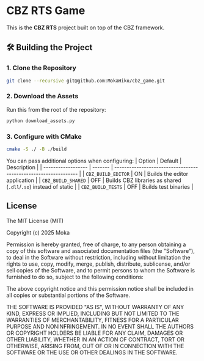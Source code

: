# CBZ RTS Game

This is the **CBZ RTS** project built on top of the CBZ framework.

## 🛠️ Building the Project

### 1. Clone the Repository
```bash
git clone --recursive git@github.com:MokaHiko/cbz_game.git
```

### 2. Download the Assets
Run this from the root of the repository:

```bash
python download_assets.py
```

### 3. Configure with CMake

```bash
cmake -S ./ -B ./build
```
You can pass additional options when configuring:
| Option             | Default | Description                                                     |
| ------------------ | ------- | --------------------------------------------------------------- |
| `CBZ_BUILD_EDITOR` | ON      | Builds the editor application                                   |
| `CBZ_BUILD_SHARED` | OFF     | Builds CBZ libraries as shared (`.dll`/`.so`) instead of static |
| `CBZ_BUILD_TESTS`  | OFF     | Builds test binaries                                            |

## License
 
The MIT License (MIT)

Copyright (c) 2025 Moka

Permission is hereby granted, free of charge, to any person obtaining a copy of this software and associated documentation files (the "Software"), to deal in the Software without restriction, including without limitation the rights to use, copy, modify, merge, publish, distribute, sublicense, and/or sell copies of the Software, and to permit persons to whom the Software is furnished to do so, subject to the following conditions:

The above copyright notice and this permission notice shall be included in all copies or substantial portions of the Software.

THE SOFTWARE IS PROVIDED "AS IS", WITHOUT WARRANTY OF ANY KIND, EXPRESS OR IMPLIED, INCLUDING BUT NOT LIMITED TO THE WARRANTIES OF MERCHANTABILITY, FITNESS FOR A PARTICULAR PURPOSE AND NONINFRINGEMENT. IN NO EVENT SHALL THE AUTHORS OR COPYRIGHT HOLDERS BE LIABLE FOR ANY CLAIM, DAMAGES OR OTHER LIABILITY, WHETHER IN AN ACTION OF CONTRACT, TORT OR OTHERWISE, ARISING FROM, OUT OF OR IN CONNECTION WITH THE SOFTWARE OR THE USE OR OTHER DEALINGS IN THE SOFTWARE.